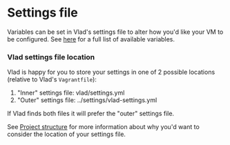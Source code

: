 # Settings file

Variables can be set in Vlad's settings file to alter how you'd like your VM to be configured. See [here](variables.md) for a full list of available variables.

### Vlad settings file location

Vlad is happy for you to store your settings in one of 2 possible locations (relative to Vlad's `Vagrantfile`):

1. "Inner" settings file: vlad/settings.yml
2. "Outer" settings file: ../settings/vlad-settings.yml

If Vlad finds both files it will prefer the "outer" settings file.

See [Project structure](project_structure.md) for more information about why you'd want to consider the location of your settings file.
